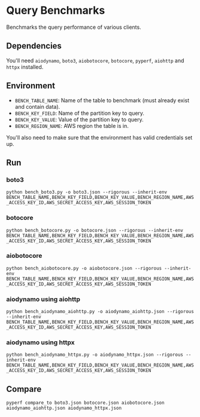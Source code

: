 # Query Benchmarks

Benchmarks the query performance of various clients.

## Dependencies

You'll need `aiodynamo`, `boto3`, `aiobotocore`, `botocore`, `pyperf`, `aiohttp` and `httpx` installed.

## Environment

* `BENCH_TABLE_NAME`: Name of the table to benchmark (must already exist and contain data).
* `BENCH_KEY_FIELD`: Name of the partition key to query.
* `BENCH_KEY_VALUE`: Value of the partition key to query.
* `BENCH_REGION_NAME`: AWS region the table is in.

You'll also need to make sure that the environment has valid credentials set up.

## Run

### boto3

`python bench_boto3.py -o boto3.json --rigorous --inherit-env BENCH_TABLE_NAME,BENCH_KEY_FIELD,BENCH_KEY_VALUE,BENCH_REGION_NAME,AWS_ACCESS_KEY_ID,AWS_SECRET_ACCESS_KEY,AWS_SESSION_TOKEN`

### botocore

`python bench_botocore.py -o botocore.json --rigorous --inherit-env BENCH_TABLE_NAME,BENCH_KEY_FIELD,BENCH_KEY_VALUE,BENCH_REGION_NAME,AWS_ACCESS_KEY_ID,AWS_SECRET_ACCESS_KEY,AWS_SESSION_TOKEN`

### aiobotocore

`python bench_aiobotocore.py -o aiobotocore.json --rigorous --inherit-env BENCH_TABLE_NAME,BENCH_KEY_FIELD,BENCH_KEY_VALUE,BENCH_REGION_NAME,AWS_ACCESS_KEY_ID,AWS_SECRET_ACCESS_KEY,AWS_SESSION_TOKEN`

### aiodynamo using aiohttp

`python bench_aiodynamo_aiohttp.py -o aiodynamo_aiohttp.json --rigorous --inherit-env BENCH_TABLE_NAME,BENCH_KEY_FIELD,BENCH_KEY_VALUE,BENCH_REGION_NAME,AWS_ACCESS_KEY_ID,AWS_SECRET_ACCESS_KEY,AWS_SESSION_TOKEN`

### aiodynamo using httpx

`python bench_aiodynamo_httpx.py -o aiodynamo_httpx.json --rigorous --inherit-env BENCH_TABLE_NAME,BENCH_KEY_FIELD,BENCH_KEY_VALUE,BENCH_REGION_NAME,AWS_ACCESS_KEY_ID,AWS_SECRET_ACCESS_KEY,AWS_SESSION_TOKEN`

## Compare

`pyperf compare_to boto3.json botocore.json aiobotocore.json aiodynamo_aiohttp.json aiodynamo_httpx.json`
